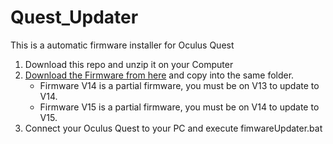 # Quest_Updater
This is a automatic firmware installer for Oculus Quest

1. Download this repo and unzip it on your Computer
2. [Download the Firmware from here](https://url.blueforcer.de/quest) and copy into the same folder.
    - Firmware V14 is a partial firmware, you must be on V13 to update to V14.
    - Firmware V15 is a partial firmware, you must be on V14 to update to V15.
3. Connect your Oculus Quest to your PC and execute fimwareUpdater.bat
